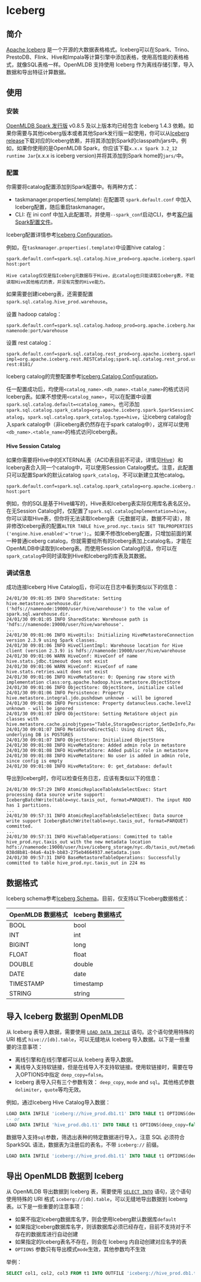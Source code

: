 # Iceberg

## 简介

[Apache Iceberg](https://iceberg.apache.org/) 是一个开源的大数据表格格式。Iceberg可以在Spark、Trino、PrestoDB、Flink、Hive和Impala等计算引擎中添加表格，使用高性能的表格格式，就像SQL表格一样。OpenMLDB 支持使用 Iceberg 作为离线存储引擎，导入数据和导出特征计算数据。

## 使用

### 安装

[OpenMLDB Spark 发行版](../../tutorial/openmldbspark_distribution.md) v0.8.5 及以上版本均已经包含 Iceberg 1.4.3 依赖。如果你需要与其他iceberg版本或者其他Spark发行版一起使用，你可以从[Iceberg release](https://iceberg.apache.org/releases/)下载对应的Iceberg依赖，并将其添加到Spark的classpath/jars中。例如，如果你使用的是OpenMLDB Spark，你应该下载`x.x.x Spark 3.2_12 runtime Jar`(x.x.x is iceberg version)并将其添加到Spark home的`jars/`中。

### 配置

你需要将catalog配置添加到Spark配置中。有两种方式：

- taskmanager.properties(.template): 在配置项 `spark.default.conf` 中加入Iceberg配置，随后重启taskmanager。
- CLI: 在 ini conf 中加入此配置项，并使用`--spark_conf`启动CLI，参考[客户端Spark配置文件](../../reference/client_config/client_spark_config.md)。

Iceberg配置详情参考[Iceberg Configuration](https://iceberg.apache.org/docs/latest/spark-configuration/)。

例如，在`taskmanager.properties(.template)`中设置hive catalog：

```properties
spark.default.conf=spark.sql.catalog.hive_prod=org.apache.iceberg.spark.SparkCatalog;spark.sql.catalog.hive_prod.type=hive;spark.sql.catalog.hive_prod.uri=thrift://metastore-host:port
```

```{warning}
Hive catalog仅仅是指Iceberg元数据存于Hive，此catalog也只能读取Iceberg表，不能读取Hive其他格式的表，并没有完整的Hive能力。
```

如果需要创建iceberg表，还需要配置`spark.sql.catalog.hive_prod.warehouse`。

设置 hadoop catalog：

```properties
spark.default.conf=spark.sql.catalog.hadoop_prod=org.apache.iceberg.hadoop.HadoopCatalog;spark.sql.catalog.hadoop_prod.type=hadoop;spark.sql.catalog.hadoop_prod.warehouse=hdfs://hadoop-namenode:port/warehouse
```

设置 rest catalog：

```properties
spark.default.conf=spark.sql.catalog.rest_prod=org.apache.iceberg.spark.SparkCatalog;spark.sql.catalog.rest_prod.catalog-impl=org.apache.iceberg.rest.RESTCatalog;spark.sql.catalog.rest_prod.uri=http://iceberg-rest:8181/
```

Iceberg catalog的完整配置参考[Iceberg Catalog Configuration](https://iceberg.apache.org/docs/latest/spark-configuration/)。

任一配置成功后，均使用`<catalog_name>.<db_name>.<table_name>`的格式访问Iceberg表。如果不想使用`<catalog_name>`，可以在配置中设置`spark.sql.catalog.default=<catalog_name>`。也可添加`spark.sql.catalog.spark_catalog=org.apache.iceberg.spark.SparkSessionCatalog`，`spark.sql.catalog.spark_catalog.type=hive`，让iceberg catalog合入spark catalog中（非iceberg表仍然存在于spark catalog中），这样可以使用`<db_name>.<table_name>`的格式访问Iceberg表。

#### Hive Session Catalog

如果你需要将Hive中的EXTERNAL表（ACID表目前不可读，详情见[Hive](./hive.md)）和Iceberg表合入同一个catalog中，可以使用Session Catalog模式。注意，此配置只可以配置Spark的默认catalog `spark_catalog`，不可以新建立其他catalog。

```properties
spark.default.conf=spark.sql.catalog.spark_catalog=org.apache.iceberg.spark.SparkSessionCatalog;spark.sql.catalog.spark_catalog.type=hive;spark.sql.catalog.spark_catalog.uri=thrift://metastore-host:port
```

例如，你的SQL是基于Hive编写的，Hive表和Iceberg表实际仅用库名表名区分。在无Session Catalog时，仅配置了`spark.sql.catalogImplementation=hive`，你可以读取Hive表，但你将无法读取Iceberg表（元数据可读，数据不可读），除非修改Iceberg表的配置`ALTER TABLE hive_prod.nyc.taxis SET TBLPROPERTIES ('engine.hive.enabled'='true');`。如果不修改Iceberg配置，只增加前面的某一种普通iceberg catalog，你就需要给所有的Iceberg表加上catalog名，才能在OpenMLDB中读取到Iceberg表。而使用Session Catalog的话，你可以在`spark_catalog`中同时读取到Hive和Iceberg的库表及其数据。

### 调试信息

成功连接Iceberg Hive Catalog后，你可以在日志中看到类似以下的信息：

```log
24/01/30 09:01:05 INFO SharedState: Setting hive.metastore.warehouse.dir ('hdfs://namenode:19000/user/hive/warehouse') to the value of spark.sql.warehouse.dir.
24/01/30 09:01:05 INFO SharedState: Warehouse path is 'hdfs://namenode:19000/user/hive/warehouse'.
...
24/01/30 09:01:06 INFO HiveUtils: Initializing HiveMetastoreConnection version 2.3.9 using Spark classes.
24/01/30 09:01:06 INFO HiveClientImpl: Warehouse location for Hive client (version 2.3.9) is hdfs://namenode:19000/user/hive/warehouse
24/01/30 09:01:06 WARN HiveConf: HiveConf of name hive.stats.jdbc.timeout does not exist
24/01/30 09:01:06 WARN HiveConf: HiveConf of name hive.stats.retries.wait does not exist
24/01/30 09:01:06 INFO HiveMetaStore: 0: Opening raw store with implementation class:org.apache.hadoop.hive.metastore.ObjectStore
24/01/30 09:01:06 INFO ObjectStore: ObjectStore, initialize called
24/01/30 09:01:06 INFO Persistence: Property hive.metastore.integral.jdo.pushdown unknown - will be ignored
24/01/30 09:01:06 INFO Persistence: Property datanucleus.cache.level2 unknown - will be ignored
24/01/30 09:01:07 INFO ObjectStore: Setting MetaStore object pin classes with hive.metastore.cache.pinobjtypes="Table,StorageDescriptor,SetDeInfo,Partition,Database,Type,FieldSchema,Order"
24/01/30 09:01:07 INFO MetaStoreDirectSql: Using direct SQL, underlying DB is POSTGRES
24/01/30 09:01:07 INFO ObjectStore: Initialized ObjectStore
24/01/30 09:01:08 INFO HiveMetaStore: Added admin role in metastore
24/01/30 09:01:08 INFO HiveMetaStore: Added public role in metastore
24/01/30 09:01:08 INFO HiveMetaStore: No user is added in admin role, since config is empty
24/01/30 09:01:08 INFO HiveMetaStore: 0: get_database: default
```

导出到Iceberg时，你可以检查任务日志，应该有类似以下的信息：

```log
24/01/30 09:57:29 INFO AtomicReplaceTableAsSelectExec: Start processing data source write support: IcebergBatchWrite(table=nyc.taxis_out, format=PARQUET). The input RDD has 1 partitions.
...
24/01/30 09:57:31 INFO AtomicReplaceTableAsSelectExec: Data source write support IcebergBatchWrite(table=nyc.taxis_out, format=PARQUET) committed.
...
24/01/30 09:57:31 INFO HiveTableOperations: Committed to table hive_prod.nyc.taxis_out with the new metadata location hdfs://namenode:19000/user/hive/iceberg_storage/nyc.db/taxis_out/metadata/00001-038d8b81-04a6-4a19-bb83-275eb4664937.metadata.json
24/01/30 09:57:31 INFO BaseMetastoreTableOperations: Successfully committed to table hive_prod.nyc.taxis_out in 224 ms
```

## 数据格式

Iceberg schema参考[Iceberg Schema](https://iceberg.apache.org/spec/#schema)。目前，仅支持以下Iceberg数据格式：

| OpenMLDB 数据格式 | Iceberg 数据格式 |
| ----------------- | ---------------- |
| BOOL              | bool             |
| INT               | int              |
| BIGINT            | long             |
| FLOAT             | float            |
| DOUBLE            | double           |
| DATE              | date             |
| TIMESTAMP         | timestamp        |
| STRING            | string           |

## 导入 Iceberg 数据到 OpenMLDB

从 Iceberg 表导入数据，需要使用 [`LOAD DATA INFILE`](../../openmldb_sql/dml/LOAD_DATA_STATEMENT.md) 语句。这个语句使用特殊的 URI 格式 `hive://[db].table`，可以无缝地从 Iceberg 导入数据。以下是一些重要的注意事项：

- 离线引擎和在线引擎都可以从 Iceberg 表导入数据。
- 离线导入支持软链接，但是在线导入不支持软链接。使用软链接时，需要在导入OPTIONS中指定 `deep_copy=false`。
- Iceberg 表导入只有三个参数有效： `deep_copy`, `mode` and `sql`。其他格式参数`delimiter`，`quote`等均无效。

例如，通过Iceberg Hive Catalog导入数据：

```sql
LOAD DATA INFILE 'iceberg://hive_prod.db1.t1' INTO TABLE t1 OPTIONS(deep_copy=false);
-- or
LOAD DATA INFILE 'hive_prod.db1.t1' INTO TABLE t1 OPTIONS(deep_copy=false, format='iceberg');
```

数据导入支持`sql`参数，筛选出表种的特定数据进行导入，注意 SQL 必须符合 SparkSQL 语法，数据表为注册后的表名，不带 `iceberg://` 前缀。

```sql
LOAD DATA INFILE 'iceberg://hive_prod.db1.t1' INTO TABLE t1 OPTIONS(deep_copy=false, sql='select * from t1 where id > 100');
```

## 导出 OpenMLDB 数据到 Iceberg

从 OpenMLDB 导出数据到 Iceberg 表，需要使用 [`SELECT INTO`](../../openmldb_sql/dql/SELECT_INTO_STATEMENT.md) 语句，这个语句使用特殊的 URI 格式 `iceberg://[db].table`，可以无缝地导出数据到 Iceberg 表。以下是一些重要的注意事项：

- 如果不指定Iceberg数据库名字，则会使用Iceberg默认数据库`default`
- 如果指定Iceberg数据库名字，则该数据库必须已经存在，目前不支持对于不存在的数据库进行自动创建
- 如果指定的Iceberg表名不存在，则会在 Iceberg 内自动创建对应名字的表
- `OPTIONS` 参数只有导出模式`mode`生效，其他参数均不生效

举例：

```sql
SELECT col1, col2, col3 FROM t1 INTO OUTFILE 'iceberg://hive_prod.db1.t1';
```
